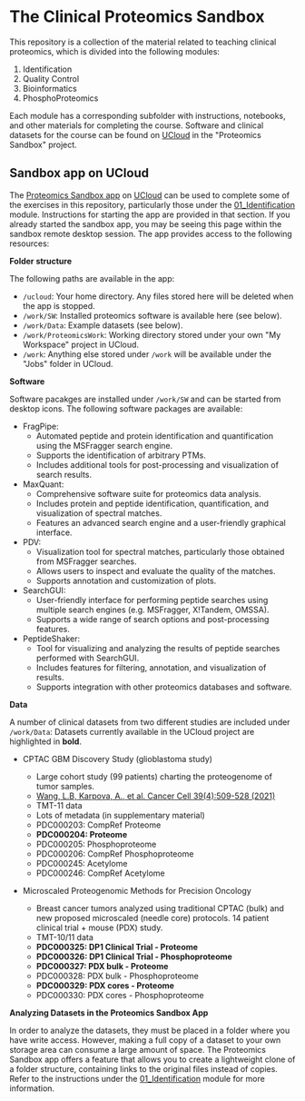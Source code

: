 # The Clinical Proteomics Sandbox

This repository is a collection of the material related to teaching clinical proteomics, which is divided into the following modules:

1. Identification
1. Quality Control
1. Bioinformatics
1. PhosphoProteomics

Each module has a corresponding subfolder with instructions, notebooks, and other materials for completing the course. Software and clinical datasets for the course can be found on [UCloud](cloud.sdu.dk) in the "Proteomics Sandbox" project.

## Sandbox app on UCloud

The [Proteomics Sandbox app](https://cloud.sdu.dk/app/applications/proteomics/Oct2021/) on [UCloud](https://cloud.sdu.dk/) can be used to complete some of the exercises in this repository, particularly those under the [01_Identification](01_Identification) module. Instructions for starting the app are provided in that section. If you already started the sandbox app, you may be seeing this page within the sandbox remote desktop session. The app provides access to the following resources:

**Folder structure**

The following paths are available in the app:

* `/ucloud`: Your home directory. Any files stored here will be deleted when the app is stopped.
* `/work/SW`: Installed proteomics software is available here (see below).
* `/work/Data`: Example datasets (see below).
* `/work/ProteomicsWork`: Working directory stored under your own "My Workspace" project in UCloud.
* `/work`: Anything else stored under `/work` will be available under the "Jobs" folder in UCloud.

**Software**

Software pacakges are installed under `/work/SW` and can be started from desktop icons. The following software packages are available:

* FragPipe:
     * Automated peptide and protein identification and quantification using the MSFragger search engine.
     * Supports the identification of arbitrary PTMs.
     * Includes additional tools for post-processing and visualization of search results.
* MaxQuant:
    * Comprehensive software suite for proteomics data analysis.
    * Includes protein and peptide identification, quantification, and visualization of spectral matches.
    * Features an advanced search engine and a user-friendly graphical interface.
* PDV:
    * Visualization tool for spectral matches, particularly those obtained from MSFragger searches.
    * Allows users to inspect and evaluate the quality of the matches.
    * Supports annotation and customization of plots.
* SearchGUI:
    * User-friendly interface for performing peptide searches using multiple search engines (e.g. MSFragger, X!Tandem, OMSSA).
    * Supports a wide range of search options and post-processing features.
* PeptideShaker:
    * Tool for visualizing and analyzing the results of peptide searches performed with SearchGUI.
    * Includes features for filtering, annotation, and visualization of results.
    * Supports integration with other proteomics databases and software.


**Data**

A number of clinical datasets from two different studies are included under `/work/Data`:
Datasets currently available in the UCloud project are highlighted in **bold**.

* CPTAC GBM Discovery Study (glioblastoma study)
  * Large cohort study (99 patients) charting the proteogenome of tumor samples.
  * [Wang, L.B, Karpova, A., et al. Cancer Cell 39(4):509-528 (2021)](https://www.cell.com/cancer-cell/fulltext/S1535-6108(21)00050-7)
  * TMT-11 data
  * Lots of metadata (in supplementary material)
  * PDC000203: CompRef Proteome
  * **PDC000204: Proteome**
  * PDC000205: Phosphoproteome
  * PDC000206: CompRef Phosphoproteome
  * PDC000245: Acetylome
  * PDC000246: CompRef Acetylome

* Microscaled Proteogenomic Methods for Precision Oncology
  * Breast cancer tumors analyzed using traditional CPTAC (bulk) and new proposed microscaled (needle core) protocols. 14 patient clinical trial + mouse (PDX) study.
  * TMT-10/11 data
  * **PDC000325: DP1 Clinical Trial - Proteome**
  * **PDC000326: DP1 Clinical Trial - Phosphoproteome**
  * **PDC000327: PDX bulk - Proteome**
  * PDC000328: PDX bulk - Phosphoproteome
  * **PDC000329: PDX cores - Proteome**
  * PDC000330: PDX cores - Phosphoproteome

**Analyzing Datasets in the Proteomics Sandbox App**

In order to analyze the datasets, they must be placed in a folder where you have write access. However, making a full copy of a dataset to your own storage area can consume a large amount of space. The Proteomics Sandbox app offers a feature that allows you to create a lightweight clone of a folder structure, containing links to the original files instead of copies. Refer to the instructions under the [01_Identification](01_Identification) module for more information.
